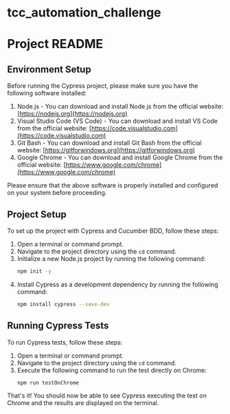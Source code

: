 # tcc_automation_challenge

# Project README

## Environment Setup

Before running the Cypress project, please make sure you have the following software installed:

1. Node.js - You can download and install Node.js from the official website: [https://nodejs.org](https://nodejs.org)
2. Visual Studio Code (VS Code) - You can download and install VS Code from the official website: [https://code.visualstudio.com](https://code.visualstudio.com)
3. Git Bash - You can download and install Git Bash from the official website: [https://gitforwindows.org](https://gitforwindows.org)
4. Google Chrome - You can download and install Google Chrome from the official website: [https://www.google.com/chrome](https://www.google.com/chrome)

Please ensure that the above software is properly installed and configured on your system before proceeding.

## Project Setup

To set up the project with Cypress and Cucumber BDD, follow these steps:

1. Open a terminal or command prompt.
2. Navigate to the project directory using the `cd` command.
3. Initialize a new Node.js project by running the following command:
   ```bash
   npm init -y
   ```
4. Install Cypress as a development dependency by running the following command:
   ```bash
   npm install cypress --save-dev
   ```

## Running Cypress Tests

To run Cypress tests, follow these steps:

1. Open a terminal or command prompt.
2. Navigate to the project directory using the `cd` command.
3. Execute the following command to run the test directly on Chrome:
   ```bash
   npm run testOnChrome
   ```

That's it! You should now be able to see Cypress executing the test on Chrome and the results are displayed on the terminal.

